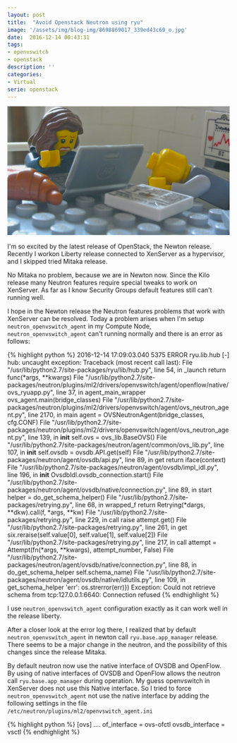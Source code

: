 ```yaml
---
layout: post
title:  "Avoid Openstack Neutron using ryu"
image: '/assets/img/blog-img/8698869017_339ed43c69_o.jpg'
date:  2016-12-14 00:43:31
tags:
- openvswitch
- openstack
description: ''
categories:
- Virtual
serie: openstack
---
```


![alt text](/assets/img/blog-img/8698869017_339ed43c69_o.jpg)

I'm so excited by the latest release of OpenStack, the Newton release. Recently I workon Liberty release connected to XenServer as a hypervisor, and I skipped tried Mitaka release.

No Mitaka no problem, because we are in Newton now. Since the Kilo release many Neutron features require special tweaks to work on XenServer. As far as I know Security Groups default features still can't running well.

I hope in the Newton release the Neutron features problems that work with XenServer can be resolved. Today a problem arises when I'm setup ```neutron_openvswitch_agent``` in my Compute Node, ```neutron_openvswitch_agent``` can't running normally and there is an error as follows:

{% highlight python %}
2016-12-14 17:09:03.040 5375 ERROR ryu.lib.hub [-] hub: uncaught exception: Traceback (most recent call last):
  File "/usr/lib/python2.7/site-packages/ryu/lib/hub.py", line 54, in _launch
    return func(*args, **kwargs)
  File "/usr/lib/python2.7/site-packages/neutron/plugins/ml2/drivers/openvswitch/agent/openflow/native/ovs_ryuapp.py", line 37, in agent_main_wrapper
    ovs_agent.main(bridge_classes)
  File "/usr/lib/python2.7/site-packages/neutron/plugins/ml2/drivers/openvswitch/agent/ovs_neutron_agent.py", line 2170, in main
    agent = OVSNeutronAgent(bridge_classes, cfg.CONF)
  File "/usr/lib/python2.7/site-packages/neutron/plugins/ml2/drivers/openvswitch/agent/ovs_neutron_agent.py", line 139, in __init__
    self.ovs = ovs_lib.BaseOVS()
  File "/usr/lib/python2.7/site-packages/neutron/agent/common/ovs_lib.py", line 107, in __init__
    self.ovsdb = ovsdb.API.get(self)
  File "/usr/lib/python2.7/site-packages/neutron/agent/ovsdb/api.py", line 89, in get
    return iface(context)
  File "/usr/lib/python2.7/site-packages/neutron/agent/ovsdb/impl_idl.py", line 196, in __init__
    OvsdbIdl.ovsdb_connection.start()
  File "/usr/lib/python2.7/site-packages/neutron/agent/ovsdb/native/connection.py", line 89, in start
    helper = do_get_schema_helper()
  File "/usr/lib/python2.7/site-packages/retrying.py", line 68, in wrapped_f
    return Retrying(*dargs, **dkw).call(f, *args, **kw)
  File "/usr/lib/python2.7/site-packages/retrying.py", line 229, in call
    raise attempt.get()
  File "/usr/lib/python2.7/site-packages/retrying.py", line 261, in get
    six.reraise(self.value[0], self.value[1], self.value[2])
  File "/usr/lib/python2.7/site-packages/retrying.py", line 217, in call
    attempt = Attempt(fn(*args, **kwargs), attempt_number, False)
  File "/usr/lib/python2.7/site-packages/neutron/agent/ovsdb/native/connection.py", line 88, in do_get_schema_helper
    self.schema_name)
  File "/usr/lib/python2.7/site-packages/neutron/agent/ovsdb/native/idlutils.py", line 109, in get_schema_helper
    'err': os.strerror(err)})
Exception: Could not retrieve schema from tcp:127.0.0.1:6640: Connection refused
{% endhighlight %}

I use ```neutron_openvswitch_agent``` configuration exactly as it can work well in the release liberty.

After a closer look at the error log there, I realized that by default ```neutron_openvswitch_agent``` in newton call ```ryu.base.app_manager``` release. There seems to be a major change in the neutron, and the possibility of this changes since the release Mitaka.

By default neutron now use the native interface of OVSDB and OpenFlow. By using of native interfaces of OVSDB and OpenFlow allows the neutron call ```ryu.base.app_manager``` during operation. My guess openvswitch in XenServer does not use this Native interface. So I tried to force ```neutron_openvswitch_agent``` not use the native interface by adding the following settings in the file ```/etc/neutron/plugins/ml2/openvswitch_agent.ini```

{% highlight python %}
[ovs]
....
of_interface = ovs-ofctl
ovsdb_interface = vsctl
{% endhighlight %}